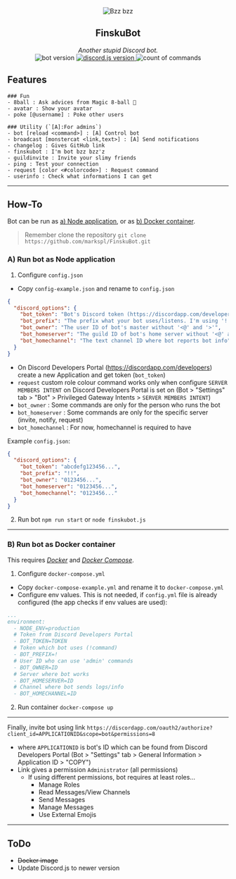 ﻿<div align="center">
<img src=https://cdn.discordapp.com/app-icons/299199715495641098/027e6865e21aa4eb5d546e6a0ca05a1e.png?size=128 alt="Bzz bzz"/>
<h2>FinskuBot</h1>
<i>Another stupid Discord bot.</i>
<br>
<img src="https://img.shields.io/github/package-json/v/markspl/FinskuBot" alt="bot version"/>
<a href="https://discord.js.org/#/">
  <img src="https://img.shields.io/github/package-json/dependency-version/markspl/FinskuBot/discord.js?color=5865f2" alt="discord.js version"/>
</a>
<img src="https://img.shields.io/github/directory-file-count/markspl/FinskuBot/commands?extension=js&type=file&label=commands" alt="count of commands"/>
<br>
</div>

## Features
```
### Fun
- 8ball : Ask advices from Magic 8-ball 🎱
- avatar : Show your avatar
- poke [@username] : Poke other users

### Utility (`[A]:For admins`)
- bot [reload <command>] : [A] Control bot
- broadcast [monstercat <link,text>] : [A] Send notifications
- changelog : Gives GitHub link
- finskubot : I'm bot bzz bzz'z
- guildinvite : Invite your slimy friends
- ping : Test your connection
- request [color <#colorcode>] : Request command
- userinfo : Check what informations I can get
```

<hr>

## How-To

Bot can be run as [a) Node application](###a-run-bot-as-node-application), or as [b) Docker container](###b-run-bot-as-docker-container).

>Remember clone the repository  `git clone https://github.com/markspl/FinskuBot.git`

### A) Run bot as Node application

1. Configure `config.json`

- Copy `config-example.json` and rename to `config.json`
```json
{
  "discord_options": {
    "bot_token": "Bot's Discord token (https://discordapp.com/developers)",
    "bot_prefix": "The prefix what your bot uses/listens. I'm using '!'",
    "bot_owner": "The user ID of bot's master without '<@' and '>'",
    "bot_homeserver": "The guild ID of bot's home server without '<@' and '>'",
    "bot_homechannel": "The text channel ID where bot reports bot info"
  }
}
```
- On Discord Developers Portal (https://discordapp.com/developers) create a new Application and get token (`bot_token`)
- `request` custom role colour command works only when configure `SERVER MEMBERS INTENT` on Discord Developers Portal is set on (Bot > "Settings" tab > "Bot" > Privileged Gateway Intents > `SERVER MEMBERS INTENT`)
- `bot_owner` : Some commands are only for the person who runs the bot
- `bot_homeserver` : Some commands are only for the specific server (invite, notify, request)
- `bot_homechannel` : For now, homechannel is required to have

Example `config.json`:
```json
{
  "discord_options": {
    "bot_token": "abcdefg123456...",
    "bot_prefix": "!!",
    "bot_owner": "0123456...",
    "bot_homeserver": "0123456...",
    "bot_homechannel": "0123456..."
  }
}
```

2. Run bot `npm run start` or `node finskubot.js`

<hr>

### B) Run bot as Docker container

This requires [*Docker*](https://www.docker.com/) and [*Docker Compose*](https://docs.docker.com/compose/).

1. Configure `docker-compose.yml`
- Copy `docker-compose-example.yml` and rename it to `docker-compose.yml`
- Configure env values. This is not needed, if `config.yml` file is already configured (the app checks if env values are used):
```yml
...
environment:
  - NODE_ENV=production
  # Token from Discord Developers Portal
  - BOT_TOKEN=TOKEN
  # Token which bot uses (!command)
  - BOT_PREFIX=!
  # User ID who can use 'admin' commands
  - BOT_OWNER=ID
  # Server where bot works
  - BOT_HOMESERVER=ID
  # Channel where bot sends logs/info
  - BOT_HOMECHANNEL=ID
```

2. Run container `docker-compose up`

<hr>

Finally, invite bot using link `https://discordapp.com/oauth2/authorize?client_id=APPLICATIONID&scope=bot&permissions=8`

- where `APPLICATIONID` is bot's ID which can be found from Discord Developers Portal (Bot > "Settings" tab > General Information > Application ID > "COPY")
- Link gives a permission `Administrator` (all permissions)
    - If using different permissions, bot requires at least roles...
        - Manage Roles
        - Read Messages/View Channels
        - Send Messages
        - Manage Messages
        - Use External Emojis

<hr>

## ToDo
- ~~Docker image~~
- Update Discord.js to newer version
